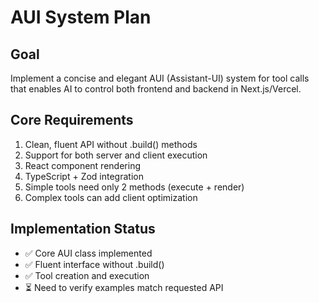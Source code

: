 # AUI System Plan

## Goal
Implement a concise and elegant AUI (Assistant-UI) system for tool calls that enables AI to control both frontend and backend in Next.js/Vercel.

## Core Requirements
1. Clean, fluent API without .build() methods
2. Support for both server and client execution
3. React component rendering
4. TypeScript + Zod integration
5. Simple tools need only 2 methods (execute + render)
6. Complex tools can add client optimization

## Implementation Status
- ✅ Core AUI class implemented
- ✅ Fluent interface without .build()
- ✅ Tool creation and execution
- ⏳ Need to verify examples match requested API

